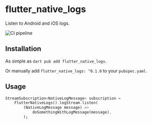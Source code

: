 # flutter_native_logs

Listen to Android and iOS logs.

![CI pipeline](https://github.com/Goddchen/flutter_native_logs/actions/workflows/main.yml/badge.svg)

## Installation

As simple as `dart pub add flutter_native_logs`.

Or manually add `flutter_native_logs: ^0.1.0` to your `pubspec.yaml`.

## Usage

```dart
StreamSubscription<NativeLogMessage> subscription =
    FlutterNativeLogs().logStream.listen(
        (NativeLogMessage message) =>
            doSomethingWithLogMessage(message),
        );
```
